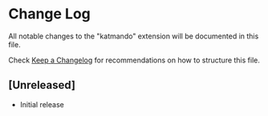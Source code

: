 # Change Log

All notable changes to the "katmando" extension will be documented in this file.

Check [Keep a Changelog](http://keepachangelog.com/) for recommendations on how to structure this file.

## [Unreleased]

- Initial release
